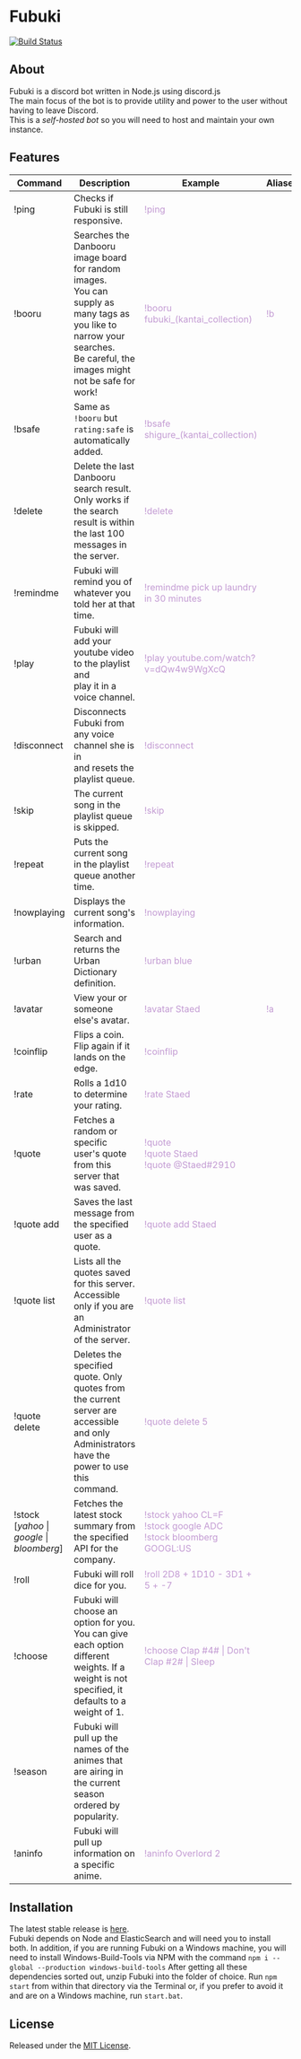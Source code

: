 # Fubuki

[![Build Status](https://travis-ci.org/Staed/Fubuki.svg?branch=master)](https://travis-ci.org/Staed/Fubuki)

About
-----
Fubuki is a discord bot written in Node.js using discord.js <br />
The main focus of the bot is to provide utility and power to the user without having to leave Discord. <br />
This is a *self-hosted bot* so you will need to host and maintain your own instance.

Features
------
|    Command    | Description | Example | Aliases |
|---------------|-------------|---------|---------|
|!ping          | Checks if Fubuki is still responsive. | <span style="color:#C39BD3">!ping</span>|         |
|!booru         | Searches the Danbooru image board for random images.<br />You can supply as many tags as you like to narrow your searches.<br />Be careful, the images might not be safe for work! | <span style="color:#C39BD3">!booru fubuki_(kantai_collection)</span> | <span style="color:#C39BD3">!b</span> |
|!bsafe         | Same as `!booru` but `rating:safe` is automatically added.| <span style="color:#C39BD3">!bsafe shigure_(kantai_collection)</span>|         |
|!delete        | Delete the last Danbooru search result. Only works if the search<br />result is within the last 100 messages in the server. | <span style="color:#C39BD3">!delete</span> |     |
|!remindme      | Fubuki will remind you of whatever you told her at that time. | <span style="color:#C39BD3">!remindme pick up laundry in 30 minutes</span> |       |
|!play          | Fubuki will add your youtube video to the playlist and<br />play it in a voice channel. |  <span style="color:#C39BD3">!play youtube.com/watch?v=dQw4w9WgXcQ</span> |     |
|!disconnect    | Disconnects Fubuki from any voice channel she is in<br />and resets the playlist queue. | <span style="color:#C39BD3">!disconnect</span>|      |
|!skip          | The current song in the playlist queue is skipped. | <span style="color:#C39BD3">!skip</span>|      |
|!repeat        | Puts the current song in the playlist queue another time. | <span style="color:#C39BD3">!repeat</span>|     |
|!nowplaying    | Displays the current song's information. | <span style="color:#C39BD3">!nowplaying</span>|     |
|!urban         | Search and returns the Urban Dictionary definition. | <span style="color:#C39BD3">!urban blue</span>|     |
|!avatar        | View your or someone else's avatar. | <span style="color:#C39BD3">!avatar Staed</span>| <span style="color:#C39BD3">!a</span>|
|!coinflip      | Flips a coin. Flip again if it lands on the edge. | <span style="color:#C39BD3">!coinflip</span>|        |
|!rate          | Rolls a 1d10 to determine your rating. | <span style="color:#C39BD3">!rate Staed</span>|      |
|!quote         | Fetches a random or specific user's quote from this server that was saved. | <span style="color:#C39BD3">!quote <br /> !quote Staed <br /> !quote @Staed#2910 </span>|      |
|!quote add     | Saves the last message from the specified user as a quote. | <span style="color:#C39BD3">!quote add Staed</span>|       |
|!quote list    | Lists all the quotes saved for this server.<br />Accessible only if you are an Administrator of the server. | <span style="color:#C39BD3">!quote list</span>|      |
|!quote delete  | Deletes the specified quote. Only quotes from the current server are<br />accessible and only Administrators have the power to use this command. | <span style="color:#C39BD3">!quote delete 5</span>|        |
|!stock [*yahoo* &#124; *google* &#124; *bloomberg*]        | Fetches the latest stock summary from the specified API for the company. | <span style="color:#C39BD3">!stock yahoo CL=F<br />!stock google ADC<br />!stock bloomberg GOOGL:US</span>|    &nbsp;  |
|!roll          | Fubuki will roll dice for you. | <span style="color:#C39BD3">!roll 2D8 + 1D10 - 3D1 + 5 + -7</span>|  &nbsp;  |
|!choose        | Fubuki will choose an option for you. You can give each option different weights. If a weight is not specified, it defaults to a weight of 1. | <span style="color:#C39BD3">!choose Clap #4# &#124; Don't Clap #2# &#124; Sleep</span> | &nbsp; |
|!season        | Fubuki will pull up the names of the animes that are airing in the current season ordered by popularity. | &nbsp; | &nbsp; |
|!aninfo        | Fubuki will pull up information on a specific anime. | <span style="color:#C39BD3">!aninfo Overlord 2</span> | &nbsp; |


Installation
------------
The latest stable release is [here](https://github.com/Staed/Fubuki/releases/latest). <br />
Fubuki depends on Node and ElasticSearch and will need you to install both.
In addition, if you are running Fubuki on a Windows machine, you will need to install Windows-Build-Tools via NPM with the command `npm i --global --production windows-build-tools`
After getting all these dependencies sorted out, unzip Fubuki into the folder of choice.
Run `npm start` from within that directory via the Terminal or, if you prefer to avoid it and are on a Windows machine, run `start.bat`.

License
-------
Released under the [MIT License](LICENSE).
